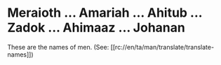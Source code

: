 # Meraioth ... Amariah ... Ahitub ... Zadok ... Ahimaaz ... Johanan

These are the names of men. (See: [[rc://en/ta/man/translate/translate-names]])